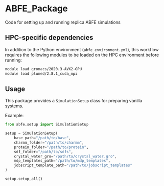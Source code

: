 # ABFE_Package
Code for setting up and running replica ABFE simulations

## HPC-specific dependencies

In addition to the Python environment (`abfe_environment.yml`), this workflow requires the following modules to be loaded on the HPC environment before running:

```bash
module load gromacs/2020.3-AVX2-GPU
module load plumed/2.8.1_cuda_mpi
```

## Usage

This package provides a `SimulationSetup` class for preparing vanilla systems.

Example:
```python
from abfe.setup import SimulationSetup

setup = SimulationSetup(
    base_path="/path/to/base",
    charmm_folder="/path/to/charmm",
    protein_folder="/path/to/protein",
    sdf_folder="/path/to/sdfs",
    crystal_water_gro="/path/to/crystal_water.gro",
    mdp_templates_path="/path/to/mdp_templates",
    jobscript_template_path="/path/to/jobscript_templates"
)

setup.setup_all()
```
